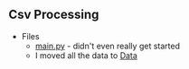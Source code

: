 ## Csv Processing


- Files
  - [main.py](main.py) - didn't even really get started
  - I moved all the data to [Data](../../Data/README.md)